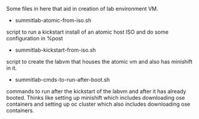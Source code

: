 
Some files in here that aid in creation of lab environment VM.

- summitlab-atomic-from-iso.sh

script to run a kickstart install of an atomic host ISO and do some
configuration in %post

- summitlab-kickstart-from-iso.sh

script to create the labvm that houses the atomic vm and also has
minishift in it.

- summitlab-cmds-to-run-after-boot.sh

commands to run after the kickstart of the labvm and after it has
already booted. Thinks like setting up minishift which includes
downloading ose containers and setting up oc cluster which also
includes downloading ose containers.

